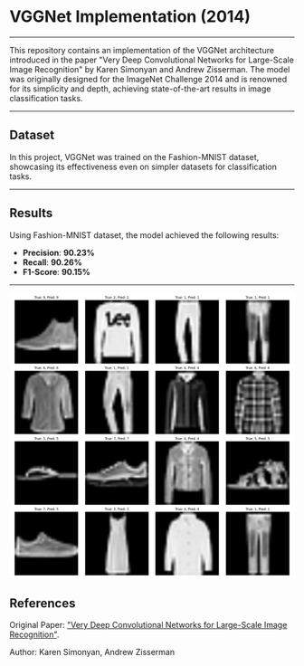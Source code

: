 # VGGNet Implementation (2014)
---
This repository contains an implementation of the VGGNet architecture introduced in the paper "Very Deep Convolutional Networks for Large-Scale Image Recognition" by Karen Simonyan and Andrew Zisserman. The model was originally designed for the ImageNet Challenge 2014 and is renowned for its simplicity and depth, achieving state-of-the-art results in image classification tasks.

---
## Dataset

In this project, VGGNet was trained on the Fashion-MNIST dataset, showcasing its effectiveness even on simpler datasets for classification tasks.

---
## Results
Using Fashion-MNIST dataset, the model achieved the following results:

- **Precision**: **90.23%**
- **Recall**: **90.26%**
- **F1-Score**: **90.15%**
---

![Fashion-MNIST](https://github.com/LadyAmely/VGGNet-tensorflow/blob/master/plots/predictions_visualizations.png)
## References
Original Paper: ["Very Deep Convolutional Networks for Large-Scale Image Recognition"](https://arxiv.org/pdf/1409.1556).

Author: Karen Simonyan, Andrew Zisserman

